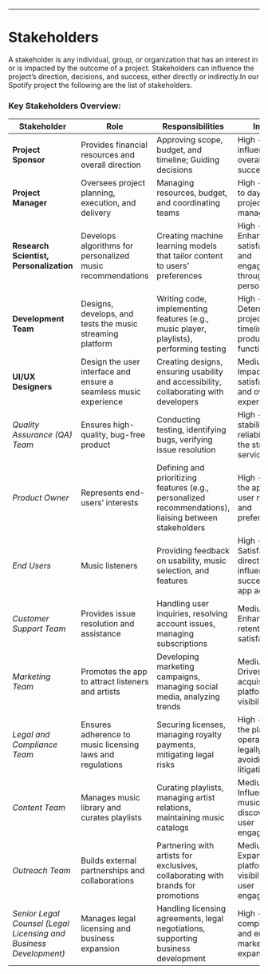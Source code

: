 ---

# Stakeholders

A stakeholder is any individual, group, or organization that has an interest in or is impacted by the outcome of a project. Stakeholders can influence the project’s direction, decisions, and success, either directly or indirectly.In our Spotify project the following are the list of stakeholders.


### Key Stakeholders Overview:

| **Stakeholder**               | **Role**                                              | **Responsibilities**                                             | **Impact**                                                    |
|-------------------------------|------------------------------------------------------|------------------------------------------------------------------|---------------------------------------------------------------|
| **Project Sponsor**            | Provides financial resources and overall direction   | Approving scope, budget, and timeline; Guiding decisions          | High - Directly influences overall project success             |
| **Project Manager**            | Oversees project planning, execution, and delivery   | Managing resources, budget, and coordinating teams                | High - Critical to day-to-day project management               |
| **Research Scientist, Personalization** | Develops algorithms for personalized music recommendations | Creating machine learning models that tailor content to users’ preferences | High - Enhances user satisfaction and engagement through personalization |
| **Development Team**           | Designs, develops, and tests the music streaming platform | Writing code, implementing features (e.g., music player, playlists), performing testing | High - Determines project timeline and product functionality   |
| **UI/UX Designers**            | Design the user interface and ensure a seamless music experience | Creating designs, ensuring usability and accessibility, collaborating with developers | Medium - Impacts user satisfaction and overall experience       |
| *Quality Assurance (QA) Team*| Ensures high-quality, bug-free product               | Conducting testing, identifying bugs, verifying issue resolution  | High - Ensures stability and reliability of the streaming service|
| *Product Owner*              | Represents end-users’ interests                      | Defining and prioritizing features (e.g., personalized recommendations), liaising between stakeholders | High - Ensures the app meets user needs and preferences         |
| *End Users*                  | Music listeners                                      | Providing feedback on usability, music selection, and features    | High - Satisfaction directly influences success and app adoption|
| *Customer Support Team*      | Provides issue resolution and assistance             | Handling user inquiries, resolving account issues, managing subscriptions | Medium - Enhances user retention and satisfaction              |
| *Marketing Team*             | Promotes the app to attract listeners and artists    | Developing marketing campaigns, managing social media, analyzing trends | Medium - Drives user acquisition and platform visibility        |
| *Legal and Compliance Team*  | Ensures adherence to music licensing laws and regulations | Securing licenses, managing royalty payments, mitigating legal risks | High - Ensures the platform operates legally, avoiding litigation|
| *Content Team*               | Manages music library and curates playlists          | Curating playlists, managing artist relations, maintaining music catalogs | Medium - Influences music discovery and user engagement         |
| *Outreach Team*              | Builds external partnerships and collaborations      | Partnering with artists for exclusives, collaborating with brands for promotions | Medium - Expands the platform's visibility and user engagement  |
| *Senior Legal Counsel (Legal Licensing and Business Development)* | Manages legal licensing and business expansion   | Handling licensing agreements, legal negotiations, supporting business development | High - Ensures compliance and enables market expansion         |

